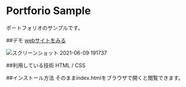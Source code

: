 Portforio Sample
====

ポートフォリオのサンプルです。

##デモ
[webサイトをみる](https://samplesyun707.herokuapp.com/)

![スクリーンショット 2021-06-09 191737](https://user-images.githubusercontent.com/84613334/121337382-70fe8c00-c957-11eb-9f9f-734335da0a18.png)

##利用している技術
HTML / CSS

##インストール方法
そのままindex.htmlをブラウザで開くと閲覧できます。
